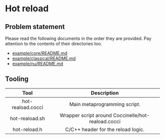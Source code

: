 # Hot reload

## Problem statement
Please read the following documents in the order they are provided.
Pay attention to the contents of their directories too.
* [example/core/README.md](example/core/README.md)
* [example/classical/README.md](example/classical/README.md)
* [example/nu/README.md](example/nu/README.md)

## Tooling
| Tool              | Description |
| :---------------: | :---------: |
| hot-reaload.cocci | Main metaprogramming script. |
| hot-reaload.sh    | Wrapper script around Coccinelle/hot-reaload.cocci |
| hot-reload.h      | C/C++ header for the reload logic. |
